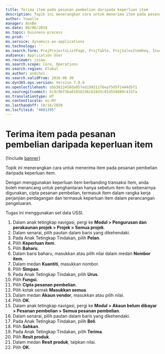 ```yaml
---
title: Terima item pada pesanan pembelian daripada keperluan item
description: Topik ini menerangkan cara untuk menerima item pada pesanan pembelian daripada keperluan item.
author: Yowelle
manager: AnnBe
ms.date: 08/06/2019
ms.topic: business-process
ms.prod: ''
ms.service: dynamics-ax-applications
ms.technology: ''
ms.search.form: ProjProjectsListPage, ProjTable, ProjSalesItemReq, InventItemIdLookupSimple, PurchCreateFromSalesOrder, VendAccountItemLookup, PurchTable, PurchEditLines
audience: Application User
ms.reviewer: josaw
ms.search.scope: Core, Operations
ms.search.region: Global
ms.author: andchoi
ms.search.validFrom: 2016-06-30
ms.dyn365.ops.version: Version 7.0.0
ms.openlocfilehash: a5b3622458da957ed150311f6ea75d5f1444d5f1
ms.sourcegitcommit: 5c4c9bf3ba018562d6cb3443c01d550489c415fa
ms.translationtype: HT
ms.contentlocale: ms-MY
ms.lasthandoff: 10/16/2020
ms.locfileid: "4081395"
---
```

# <a name="receive-items-on-purchase-order-from-item-requirement"></a>Terima item pada pesanan pembelian daripada keperluan item

[!include [banner](../../includes/banner.md)]

Topik ini menerangkan cara untuk menerima item pada pesanan pembelian daripada keperluan item.

Dengan menggunakan keperluan item berbanding transaksi item, anda boleh merancang untuk penghantaran hanya sebelum item itu sebenarnya digunakan, cipta pesanan pembelian, termasuk item dalam rangka kerja perjanjian perdagangan dan termasuk keperluan item dalam perancangan pengeluaran. 

Tugas ini menggunakan set data USSI.

1. Dalam anak tetingkap navigasi, pergi ke **Modul > Pengurusan dan perakaunan projek > Projek > Semua projek**.
2. Dalam senarai, pilih pautan dalam baris yang dikehendaki.
3. Pada Anak Tetingkap Tindakan, pilih **Pelan**.
4. Pilih **Keperluan item**.
5. Pilih **Baharu**.
6. Dalam baris baharu, masukkan atau pilih nilai dalam medan **Nombor item**.
7. Dalam medan **Kuantiti**, masukkan nombor.
8. Pilih **Simpan**.
9. Pada Anak Tetingkap Tindakan, pilih **Urus**.
10. Pilih **Fungsi**.
11. Pilih **Cipta pesanan pembelian**.
12. Pilih kotak semak **Masukkan semua**.
13. Dalam medan **Akaun vendor**, masukkan atau pilih nilai.
14. Pilih **OK**.
15. Dalam anak tetingkap navigasi, pergi ke **Modul > Akaun belum dibayar > Pesanan pembelian > Semua pesanan pembelian**.
16. Dalam senarai, pilih pautan dalam baris yang dikehendaki.
17. Pada Anak Tetingkap Tindakan, pilih **Beli**.
18. Pilih **Sahkan**.
19. Pada Anak Tetingkap Tindakan, pilih **Terima**.
20. Pilih **Resit produk**.
21. Dalam medan **Resit produk**, taipkan nilai.
22. Pilih **OK**.

